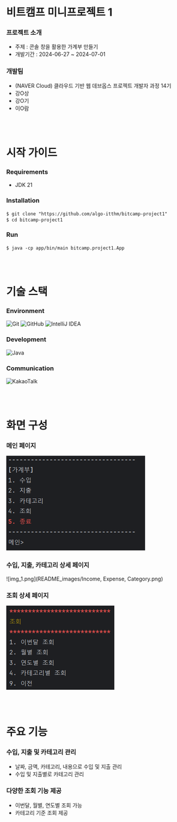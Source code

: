 # 비트캠프 미니프로젝트 1

### 프로젝트 소개
- 주제 : 콘솔 창을 활용한 가계부 만들기
- 개발기간 : 2024-06-27 ~ 2024-07-01

### 개발팀
- (NAVER Cloud) 클라우드 기반 웹 데브옵스 프로젝트 개발자 과정 14기
- 강O상
- 강O기
- 이O람

<!-- 
  프로젝트 로고, 배포 주소
https://velog.io/@luna7182/%EB%B0%B1%EC%97%94%EB%93%9C-%ED%94%84%EB%A1%9C%EC%A0%9D%ED%8A%B8-README-%EC%93%B0%EB%8A%94-%EB%B2%95
 -->


<br><br>
# 시작 가이드

### Requirements
- JDK 21

### Installation
```
$ git clone "https://github.com/algo-itthm/bitcamp-project1"
$ cd bitcamp-project1
```

### Run
```
$ java -cp app/bin/main bitcamp.project1.App
```

<!-- Backend, Frontend -->



<br><br>
# 기술 스택
<!-- https://github.com/Ileriayo/markdown-badges?tab=readme-ov-file#badges -->

### Environment
![Git](https://img.shields.io/badge/git-%23F05033.svg?style=for-the-badge&logo=git&logoColor=white)
![GitHub](https://img.shields.io/badge/github-%23121011.svg?style=for-the-badge&logo=github&logoColor=white)
![IntelliJ IDEA](https://img.shields.io/badge/IntelliJIDEA-000000.svg?style=for-the-badge&logo=intellij-idea&logoColor=white)

### Development
![Java](https://img.shields.io/badge/java-%23ED8B00.svg?style=for-the-badge&logo=openjdk&logoColor=white)

### Communication
![KakaoTalk](https://img.shields.io/badge/kakaotalk-ffcd00.svg?style=for-the-badge&logo=kakaotalk&logoColor=000000)
<!-- 상황에 따라 config, test, deploy 등 추가 -->


<br><br>
# 화면 구성

### 메인 페이지
![img.png](README_images/main.png)

### 수입, 지출, 카테고리 상세 페이지
![img_1.png](README_images/Income, Expense, Category.png)

### 조회 상세 페이지
![img_2.png](README_images/statistics.png)


<br><br>
# 주요 기능

### 수입, 지출 및 카테고리 관리
- 날짜, 금액, 카테고리, 내용으로 수입 및 지출 관리
- 수입 및 지출별로 카테고리 관리

### 다양한 조회 기능 제공
- 이번달, 월별, 연도별 조회 가능
- 카테고리 기준 조회 제공

<!-- 아키텍쳐 구조, 개발 일지, 회고 블로그 링크 -->